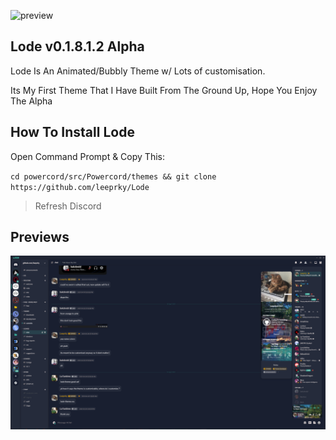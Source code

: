 ![preview](https://imgur.com/a/Y4YfxVC)
## Lode v0.1.8.1.2 Alpha

Lode Is An Animated/Bubbly Theme w/ Lots of customisation.

Its My First Theme That I Have Built From The Ground Up, Hope You Enjoy The Alpha

## How To Install Lode

Open Command Prompt & Copy This:

`cd powercord/src/Powercord/themes && git clone https://github.com/leeprky/Lode`
> Refresh Discord

## Previews

![preview](https://raw.githubusercontent.com/leeprky/Lode/main/default/LodeDevAlpha.png)
